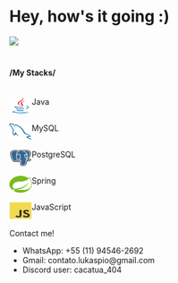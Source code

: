 <h1>Hey, how's it going :)</h1>
  <a href="https://github.com/lukasPio">
    <img height="180em" src="https://github-readme-stats.vercel.app/api/top-langs/?username=LukasPio&layout=compact&langs_count=4&theme=midnight-purple"/>
  </a>
<div>
  
</div>




<br>
  <h4 align="left">/My Stacks/</h4>
  <br>
      <div style="display: flex"> 
  <img align="center" alt="Lucas-JAVA" height="30" width="40" src="https://raw.githubusercontent.com/devicons/devicon/master/icons/java/java-original.svg"> Java
  </div> 
  <br>
  <div style="display: flex"> 
<img align="center" alt="Lucas-MYSQL" height="30" width="40" src="https://raw.githubusercontent.com/devicons/devicon/master/icons/mysql/mysql-original.svg">MySQL</div> 
<div> 
<br>
<div style="display: flex"> 
<img align="center" alt="Lucas-POSTGRESQL" height="30" width="40" src="https://raw.githubusercontent.com/devicons/devicon/master/icons/postgresql/postgresql-original.svg">PostgreSQL</div> 
<br>
<div style="display: flex"> 
<img align="center" alt="Lucas-SPRING" height="30" width="40" src="https://raw.githubusercontent.com/devicons/devicon/master/icons/spring/spring-original.svg">Spring</div> 
<div> 
<br>
<div style="display: flex"> 
<img align="center" alt="Lucas-JS" height="30" width="40" src="https://raw.githubusercontent.com/devicons/devicon/master/icons/javascript/javascript-original.svg">JavaScript</div> 
<div> 
<br>
  <span align="center">Contact me!</span>
  <ul>
    <li>WhatsApp: +55 (11) 94546-2692</li>
    <li>Gmail: contato.lukaspio@gmail.com</li>
    <li>Discord user: cacatua_404</li>
  </ul>

</div>

